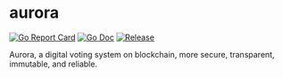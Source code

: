 # aurora

[![Go Report Card](https://goreportcard.com/badge/github.com/golang-standards/project-layout?style=flat-square)](https://goreportcard.com/report/github.com/pplmx/aurora)
[![Go Doc](https://img.shields.io/badge/godoc-reference-blue.svg?style=flat-square)](http://godoc.org/github.com/pplmx/aurora)
[![Release](https://img.shields.io/github/release/golang-standards/project-layout.svg?style=flat-square)](https://github.com/golang-standards/project-layout/releases/latest)

Aurora, a digital voting system on blockchain, more secure, transparent, immutable, and reliable.
